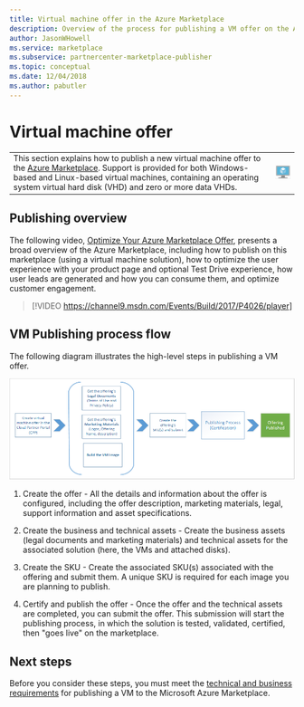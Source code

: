 ```yaml
---
title: Virtual machine offer in the Azure Marketplace 
description: Overview of the process for publishing a VM offer on the Azure Marketplace.
author: JasonWHowell
ms.service: marketplace
ms.subservice: partnercenter-marketplace-publisher
ms.topic: conceptual
ms.date: 12/04/2018
ms.author: pabutler
---
```


# Virtual machine offer

|    |    |
|-----------------------------------------------------------------|------------------------------------------|
| This section explains how to publish a new virtual machine offer to the [Azure Marketplace](https://azuremarketplace.microsoft.com). Support is provided for both Windows-based and Linux-based virtual machines, containing an operating system virtual hard disk (VHD) and zero or more data VHDs. | ![virtual machine icon](./media/virtual-machine-icon.png)  |


## Publishing overview

The following video, [Optimize Your Azure Marketplace Offer](https://channel9.msdn.com/Events/Build/2017/P4026?ocid=player), presents
a broad overview of the Azure Marketplace, including how to publish on this marketplace (using a virtual machine solution), how to optimize the user
experience with your product page and optional Test Drive experience, how user leads are generated and how you can consume them, and optimize customer
engagement.

> [!VIDEO https://channel9.msdn.com/Events/Build/2017/P4026/player]


## VM Publishing process flow

The following diagram illustrates the high-level steps in publishing a VM offer. 

![VM publishing process](./media/publishvm_001.png)

1. Create the offer - All the details and information about the offer is configured, including the offer description, marketing materials, legal, support information and asset specifications.

2. Create the business and technical assets - Create the business assets (legal documents and marketing materials) and technical assets for the associated solution (here, the VMs and attached disks). 

3. Create the SKU - Create the associated SKU(s) associated with the offering and submit them.  A unique SKU is required for each image you are planning to publish. 
 
4. Certify and publish the offer -  Once the offer and the technical assets are completed, you can submit the offer. This submission will start the publishing process, in which the solution is tested, validated, certified, then "goes live" on the marketplace.  

## Next steps

Before you consider these steps, you must meet the [technical and business requirements](./cpp-prerequisites.md) for publishing a VM to the Microsoft Azure Marketplace. 
